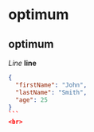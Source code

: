 # optimum
## optimum 
*Line*
**line**
````Json
{
  "firstName": "John",
  "lastName": "Smith",
  "age": 25
}
```
<br>
